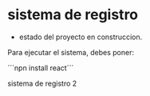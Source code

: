 <h1> sistema de registro</h1>

- estado del proyecto en construccion.

Para ejecutar el sistema, debes poner:

´´´npn install react´´´

sistema de registro 2
